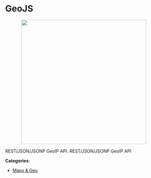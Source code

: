 # GeoJS
<p align="center">
    <img width="400" src="https://raw.githubusercontent.com/apis-list/apis-list/apis/geojs/logo_256x256.png" />
</p>

REST/JSON/JSONP GeoIP API.  REST/JSON/JSONP GeoIP API



**Categories**:

- [Maps & Geo](https://github.com/apis-list/apis-list#maps-and-geo)



